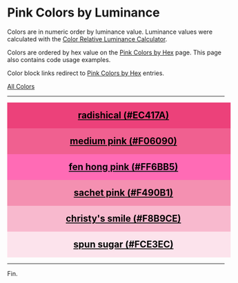 <!--suppress HtmlUnknownTarget -->
<style>
  div.color-block {
    text-align: center;
  }

  .color-block {
    width: 100%;
    margin: 0;
    padding: 0.5em;
  }

  .black-pass {
    color: black;
  }

  .white-pass {
    color: white;
  }
</style>

# Pink Colors by Luminance

Colors are in numeric order by luminance value. Luminance values were calculated with the
<a href="https://contrastchecker.online/color-relative-luminance-calculator" target="_blank" rel="noopener noreferrer">Color Relative Luminance Calculator</a>.

Colors are ordered by hex value on the [Pink Colors by Hex](./pink-colors-by-hex.md) page.
This page also contains code usage examples.

Color block links redirect to [Pink Colors by Hex](./pink-colors-by-hex.md) entries.

[All Colors](./all-colors.md)

----

<!-- luminance: 0.230186012 -->
<div class="color-block" style="background: #EC417A;">
  <a href="./pink-colors-by-hex.html#radishical-ec417a">
    <h2 class="color-block black-pass">radishical (#EC417A)</h2>
  </a>
</div>

<!-- luminance: 0.2890462369 -->
<div class="color-block" style="background: #F06090;">
  <a href="./pink-colors-by-hex.html#medium-pink-f06090">
    <h2 class="color-block black-pass">medium pink (#F06090)</h2>
  </a>
</div>

<!-- luminance: 0.3511158604 -->
<div class="color-block" style="background: #FF6BB5;">
  <a href="./pink-colors-by-hex.html#fen-hong-pink-ff6bb5">
    <h2 class="color-block black-pass">fen hong pink (#FF6BB5)</h2>
  </a>
</div>

<!-- luminance: 0.4235393909 -->
<div class="color-block" style="background: #F490B1;">
  <a href="./pink-colors-by-hex.html#sachet-pink-f490b1">
    <h2 class="color-block black-pass">sachet pink (#F490B1)</h2>
  </a>
</div>

<!-- luminance: 0.5911061368 -->
<div class="color-block" style="background: #F8B9CE;">
  <a href="./pink-colors-by-hex.html#christys-smile-f8b9ce">
    <h2 class="color-block black-pass">christy's smile (#F8B9CE)</h2>
  </a>
</div>

<!-- luminance: 0.8168974579 -->
<div class="color-block" style="background: #FCE3EC;">
  <a href="./pink-colors-by-hex.html#spun-sugar-fce3ec">
    <h2 class="color-block black-pass">spun sugar (#FCE3EC)</h2>
  </a>
</div>

----

Fin.
